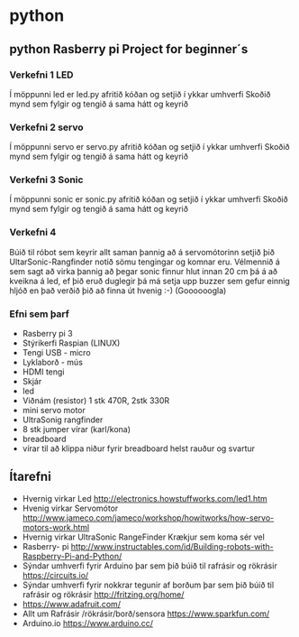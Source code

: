 # python
## python Rasberry pi Project for beginner´s
### Verkefni 1 LED
Í möppunni led er led.py afritið kóðan og setjið í ykkar umhverfi
Skoðið mynd sem fylgir og tengið á sama hátt og keyrið
### Verkefni 2 servo
Í möppunni servo er servo.py afritið kóðan og setjið í ykkar umhverfi
Skoðið mynd sem fylgir og tengið á sama hátt og keyrið
### Verkefni 3 Sonic
Í möppunni sonic er sonic.py afritið kóðan og setjið í ykkar umhverfi
Skoðið mynd sem fylgir og tengið á sama hátt og keyrið

### Verkefni 4
Búið til róbot sem keyrir allt saman þannig að á servomótorinn setjið þið UltarSonic-Rangfinder
notið sömu tengingar og komnar eru.  Vélmennið á sem sagt að virka þannig að þegar sonic finnur hlut innan 20 cm þá 
á að kveikna á led, ef þið eruð duglegir þá má setja upp buzzer sem gefur einnig hljóð en það verðið þið að finna út
hvenig :-) (Goooooogla)
### Efni sem þarf
* Rasberry pi 3
* Stýrikerfi Raspian (LINUX)
* Tengi USB - micro
* Lyklaborð - mús
* HDMI tengi
* Skjár
* led
* Viðnám (resistor) 1 stk 470R, 2stk 330R
* mini servo motor
* UltraSonig rangfinder
* 8 stk jumper vírar (karl/kona)
* breadboard
* vírar til að klippa niður fyrir breadboard helst rauður og svartur
## Ítarefni
* Hvernig virkar Led http://electronics.howstuffworks.com/led1.htm
* Hvenig virkar Servomótor http://www.jameco.com/jameco/workshop/howitworks/how-servo-motors-work.html
* Hvernig virkar UltraSonic RangeFinder
Krækjur sem koma sér vel
* Rasberry- pi http://www.instructables.com/id/Building-robots-with-Raspberry-Pi-and-Python/
* Sýndar umhverfi fyrir Arduino þar sem þið búið til rafrásir og rökrásir https://circuits.io/
* Sýndar umhverfi fyrir nokkrar tegunir af borðum þar sem þið búið til rafrásir og rökrásir http://fritzing.org/home/
* https://www.adafruit.com/
* Allt um Rafrásir /rökrásir/borð/sensora https://www.sparkfun.com/
* Arduino.io https://www.arduino.cc/
